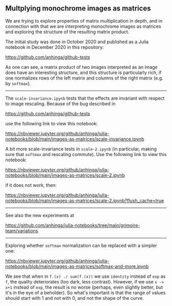 ## Multplying monochrome images as matrices

We are trying to explore properties of matrix multiplication in depth, 
and in connection with that we are interpreting monochrome images
as matrices and exploring the structure of the resulting matrix product.

The initial study was done in October 2020 and published as a Julia notebook
in December 2020 in this repository:

https://github.com/anhinga/github-tests

As one can see, a matrix product of two images interpreted as an image does
have an interesting structure, and this structure is particularly rich,
if one normalizes rows of the left matrix and columns of the right matrix
(e.g. by `softmax`).

---

The `scale-invariance.ipynb` tests that the effects are invariant with
respect to image rescaling. Because of the bug described in

https://github.com/anhinga/github-tests

use the following link to view this notebook:

https://nbviewer.jupyter.org/github/anhinga/julia-notebooks/blob/main/images-as-matrices/scale-invariance.ipynb

A bit more scale-invariance tests in `scale-2.ipynb` (in particular, making sure that
`softmax` and rescaling commute). Use the following link to view this notebook:

https://nbviewer.jupyter.org/github/anhinga/julia-notebooks/blob/main/images-as-matrices/scale-2.ipynb

if it does not work, then:

https://nbviewer.jupyter.org/github/anhinga/julia-notebooks/blob/main/images-as-matrices/scale-2.ipynb?flush_cache=true

---

See also the new experiments at

https://github.com/anhinga/julia-notebooks/tree/main/grimoire-team/variations

---

Exploring whether `softmax` normalization can be replaced with a simpler one:

https://nbviewer.jupyter.org/github/anhinga/julia-notebooks/blob/main/images-as-matrices/softmax-and-more.ipynb

We see that when in `f.(x) ./ sum(f.(x))` we use `identity` instead of `exp` as `f`, the quality deteriorates
(too dark, less contrast). However, if we use `x -> x+1` instead of `exp`, the result is no worse
(perhaps, even slightly better, but it's in the eye of a beholder). So what's important is that
the range of values should start with 1 and not with 0, and not the shape of the curve.
